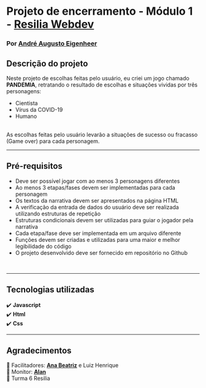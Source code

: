 # Projeto de encerramento - Módulo 1 - [Resilia Webdev](https://www.resilia.work/) <br>
### Por [André Augusto Eigenheer](https://www.linkedin.com/in/andre-eigenheer-327407208/)<br>

## Descrição do projeto<br>
Neste projeto de escolhas feitas pelo usuário, eu criei um jogo chamado <b>PANDEMIA</b>, retratando o resultado de escolhas e situações vividas por três personagens:<br>
<ul>
<li>Cientista</li>
<li>Vírus da COVID-19</li>
<li>Humano</li>
</ul><br>
As escolhas feitas pelo usuário levarão a situações de sucesso ou fracasso (Game over) para cada personagem.<br>

-------------------------

## Pré-requisitos<br>
<ul>
<li>Deve ser possível jogar com ao menos 3 personagens diferentes</li>
<li>Ao menos 3 etapas/fases devem ser implementadas para cada personagem</li>
<li>Os textos da narrativa devem ser apresentados na página HTML</li>
<li>A verificação da entrada de dados do usuário deve ser realizada utilizando estruturas de repetição</li>
<li>Estruturas condicionais devem ser utilizadas para guiar o jogador pela narrativa</li>
<li>Cada etapa/fase deve ser implementada em um arquivo diferente</li>
<li>Funções devem ser criadas e utilizadas para uma maior e melhor legibilidade do código</li>
<li>O projeto desenvolvido deve ser fornecido em repositório no Github</li>
</ul><br>

 -------------------------

## Tecnologias utilizadas<br>
:heavy_check_mark: <b>Javascript</b><br>
:heavy_check_mark: <b>Html</b><br>
:heavy_check_mark: <b>Css</b><br>

 ----------------------------------
## Agradecimentos<br>
:clap: Facilitadores: <b>[Ana Beatriz](https://www.linkedin.com/in/ana-beatriz-assis-de-carvalho-1b6604128/)</b> e </b>Luiz Henrique</b><br>
:raised_hands: Monitor: <b>[Alan](https://www.linkedin.com/in/allankildare/)</b><br>
:unicorn: Turma 6 Resilia